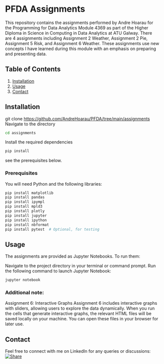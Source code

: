 # PFDA Assignments

This repository contains the assignments performed by Andre Hoarau for the Programming for Data Analytics Module 4369 as part of the Higher Diploma in Science in Computing in Data Analytics at ATU Galway. There are 4 assignments including Assignment 2 Weather, Assignment 2 Pie, Assignment 5 Risk, and Assignment 6 Weather. These assignments use new concepts I have learned during this module with an emphasis on preparing and presenting data.

## Table of Contents
1. [Installation](#installation)
2. [Usage](#usage)
3. [Contact](#contact)

## Installation
git clone https://github.com/AndreHoarau/PFDA/tree/main/assignments
Navigate to the directory
```bash
cd assignments
```
Install the required dependencies
```bash
pip install 
``` 
see the prerequisites below.


### Prerequisites
You will need Python and the following libraries:

```bash
pip install matplotlib
pip install pandas
pip install ipympl
pip install mpld3
pip install plotly
pip install jupyter
pip install ipython
pip install nbformat
pip install pytest  # Optional, for testing
```
## Usage 
The assignments are provided as Jupyter Notebooks. To run them:

Navigate to the project directory in your terminal or command prompt.
Run the following command to launch Jupyter Notebook:
```bash
jupyter notebook
```

### Additional note:
Assignment 6: Interactive Graphs
Assignment 6 includes interactive graphs with sliders, allowing users to explore the data dynamically.
When you run the cells that generate interactive graphs, the relevant HTML files will be saved locally on your machine. You can open these files in your browser for later use.

## Contact
Feel free to connect with me on LinkedIn for any queries or discussions:
[![Share](https://img.shields.io/badge/share-0A66C2?logo=linkedin&logoColor=white)](https://www.linkedin.com/in/andre-hoarau/)